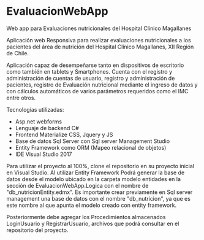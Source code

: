 # EvaluacionWebApp
Web app para Evaluaciones nutricionales del Hospital Clínico Magallanes

Aplicación web Responsiva para realizar evaluaciones nutricionales a los pacientes del área de nutrición del Hospital Clínico Magallanes, XII Región de Chile.

Aplicación capaz de desempeñarse tanto en dispositivos de escritorio como también en tablets y Smartphones. 
Cuenta con el registro y administración de cuentas de usuario, registro y administración de pacientes, registro de Evaluación nutricional mediante el ingreso de datos y con cálculos automáticos de varios parámetros requeridos como el IMC entre otros.

Tecnologías utilizadas:

- Asp.net webforms
- Lenguaje de backend C#
- Frontend Materialize CSS, Jquery y JS
- Base de datos Sql Server con Sql server Management Studio
- Entity Framework como ORM (Mapeo relacional de objetos)
- IDE Visual Studio 2017

Para utilizar el proyecto al 100%, clone el repositorio en su proyecto inicial en Visual Studio. Al utilizar Entity Framework Podrá generar la base de datos desde el modelo ubicado en la carpeta modelo entidades en la sección de EvaluacionWebApp.Logica con el nombre de "db_nutricionEntity.edmx". Es importante crear previamente en Sql server management una base de datos con el nombre "db_nutricion", ya que es este nombre al que apunta el modelo creado con entity framework.

Posteriormente debe agregar los Procedimientos almacenados LoginUsuario y RegistrarUsuario, archivos que podrá consultar en el repositorio del proyecto.





